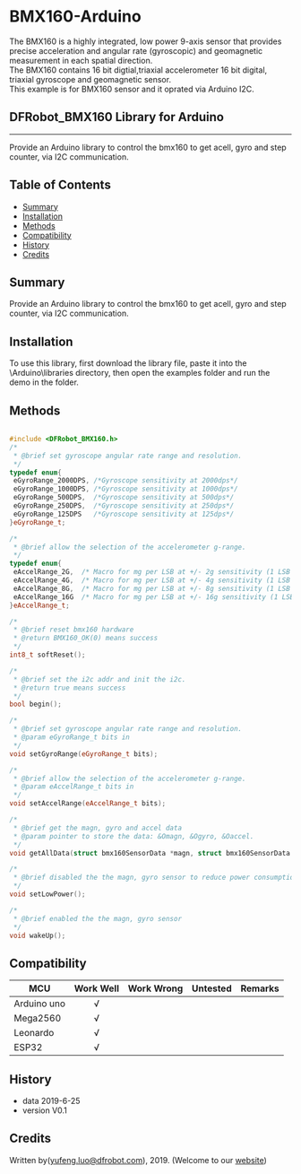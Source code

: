 ﻿# BMX160-Arduino
The BMX160 is a highly integrated, low power 9-axis sensor that provides precise acceleration and angular rate (gyroscopic) and geomagnetic measurement in each spatial direction.<br>
The BMX160 contains 16 bit digtial,triaxial accelerometer 16 bit digital, triaxial gyroscope and geomagnetic sensor.<br>
This example is for BMX160 sensor and it oprated via Arduino I2C.


## DFRobot_BMX160 Library for Arduino
---------------------------------------------------------

Provide an Arduino library to control the bmx160 to get acell, gyro and step counter, via I2C communication.

## Table of Contents

* [Summary](#summary)
* [Installation](#installation)
* [Methods](#methods)
* [Compatibility](#compatibility)
* [History](#history)
* [Credits](#credits)

## Summary

Provide an Arduino library to control the bmx160 to get acell, gyro and step counter, via I2C communication.

## Installation

To use this library, first download the library file, paste it into the \Arduino\libraries directory, then open the examples folder and run the demo in the folder.

## Methods

```C++

#include <DFRobot_BMX160.h>
/*
 * @brief set gyroscope angular rate range and resolution.
 */
typedef enum{
 eGyroRange_2000DPS, /*Gyroscope sensitivity at 2000dps*/
 eGyroRange_1000DPS, /*Gyroscope sensitivity at 1000dps*/
 eGyroRange_500DPS,  /*Gyroscope sensitivity at 500dps*/
 eGyroRange_250DPS,  /*Gyroscope sensitivity at 250dps*/
 eGyroRange_125DPS   /*Gyroscope sensitivity at 125dps*/
}eGyroRange_t;

/*
 * @brief allow the selection of the accelerometer g-range.
 */
typedef enum{
 eAccelRange_2G,  /* Macro for mg per LSB at +/- 2g sensitivity (1 LSB = 0.000061035mg) */
 eAccelRange_4G,  /* Macro for mg per LSB at +/- 4g sensitivity (1 LSB = 0.000122070mg) */
 eAccelRange_8G,  /* Macro for mg per LSB at +/- 8g sensitivity (1 LSB = 0.000244141mg) */
 eAccelRange_16G  /* Macro for mg per LSB at +/- 16g sensitivity (1 LSB = 0.000488281mg) */
}eAccelRange_t;

/*
 * @brief reset bmx160 hardware
 * @return BMX160_OK(0) means success
 */
int8_t softReset();

/*
 * @brief set the i2c addr and init the i2c.
 * @return true means success
 */
bool begin();

/*
 * @brief set gyroscope angular rate range and resolution.
 * @param eGyroRange_t bits in 
 */
void setGyroRange(eGyroRange_t bits);

/*
 * @brief allow the selection of the accelerometer g-range.
 * @param eAccelRange_t bits in 
 */
void setAccelRange(eAccelRange_t bits);

/*
 * @brief get the magn, gyro and accel data 
 * @param pointer to store the data: &Omagn, &Ogyro, &Oaccel.
 */
void getAllData(struct bmx160SensorData *magn, struct bmx160SensorData *gyro, struct bmx160SensorData *accel);

/*
 * @brief disabled the the magn, gyro sensor to reduce power consumption
 */
void setLowPower();

/*
 * @brief enabled the the magn, gyro sensor
 */
void wakeUp();

```

## Compatibility

MCU                | Work Well    | Work Wrong   | Untested    | Remarks
------------------ | :----------: | :----------: | :---------: | -----
Arduino uno        |      √       |              |             | 
Mega2560        |      √       |              |             | 
Leonardo        |      √       |              |             | 
ESP32        |      √       |              |             | 


## History

- data 2019-6-25
- version V0.1


## Credits

Written by(yufeng.luo@dfrobot.com), 2019. (Welcome to our [website](https://www.dfrobot.com/))





